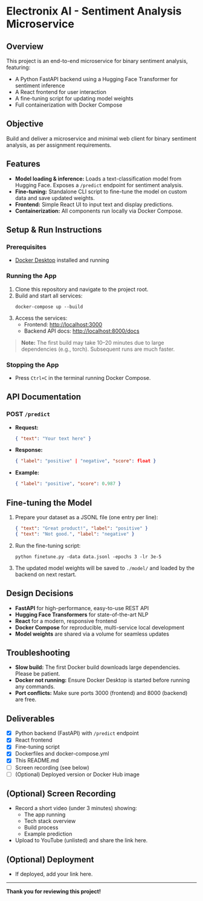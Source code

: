 # Electronix AI - Sentiment Analysis Microservice

## Overview

This project is an end-to-end microservice for binary sentiment analysis, featuring:

- A Python FastAPI backend using a Hugging Face Transformer for sentiment inference
- A React frontend for user interaction
- A fine-tuning script for updating model weights
- Full containerization with Docker Compose

## Objective

Build and deliver a microservice and minimal web client for binary sentiment analysis, as per assignment requirements.

## Features

- **Model loading & inference:** Loads a text-classification model from Hugging Face. Exposes a `/predict` endpoint for sentiment analysis.
- **Fine-tuning:** Standalone CLI script to fine-tune the model on custom data and save updated weights.
- **Frontend:** Simple React UI to input text and display predictions.
- **Containerization:** All components run locally via Docker Compose.

## Setup & Run Instructions

### Prerequisites

- [Docker Desktop](https://www.docker.com/products/docker-desktop/) installed and running

### Running the App

1. Clone this repository and navigate to the project root.
2. Build and start all services:
   ```
   docker-compose up --build
   ```
3. Access the services:
   - Frontend: [http://localhost:3000](http://localhost:3000)
   - Backend API docs: [http://localhost:8000/docs](http://localhost:8000/docs)

> **Note:** The first build may take 10–20 minutes due to large dependencies (e.g., torch). Subsequent runs are much faster.

### Stopping the App

- Press `Ctrl+C` in the terminal running Docker Compose.

## API Documentation

### POST `/predict`

- **Request:**
  ```json
  { "text": "Your text here" }
  ```
- **Response:**
  ```json
  { "label": "positive" | "negative", "score": float }
  ```
- **Example:**
  ```json
  { "label": "positive", "score": 0.987 }
  ```

## Fine-tuning the Model

1. Prepare your dataset as a JSONL file (one entry per line):
   ```json
   { "text": "Great product!", "label": "positive" }
   { "text": "Not good.", "label": "negative" }
   ```
2. Run the fine-tuning script:
   ```
   python finetune.py -data data.jsonl -epochs 3 -lr 3e-5
   ```
3. The updated model weights will be saved to `./model/` and loaded by the backend on next restart.

## Design Decisions

- **FastAPI** for high-performance, easy-to-use REST API
- **Hugging Face Transformers** for state-of-the-art NLP
- **React** for a modern, responsive frontend
- **Docker Compose** for reproducible, multi-service local development
- **Model weights** are shared via a volume for seamless updates

## Troubleshooting

- **Slow build:** The first Docker build downloads large dependencies. Please be patient.
- **Docker not running:** Ensure Docker Desktop is started before running any commands.
- **Port conflicts:** Make sure ports 3000 (frontend) and 8000 (backend) are free.

## Deliverables

- [x] Python backend (FastAPI) with `/predict` endpoint
- [x] React frontend
- [x] Fine-tuning script
- [x] Dockerfiles and docker-compose.yml
- [x] This README.md
- [ ] Screen recording (see below)
- [ ] (Optional) Deployed version or Docker Hub image

## (Optional) Screen Recording

- Record a short video (under 3 minutes) showing:
  - The app running
  - Tech stack overview
  - Build process
  - Example prediction
- Upload to YouTube (unlisted) and share the link here.

## (Optional) Deployment

- If deployed, add your link here.

---

**Thank you for reviewing this project!**
